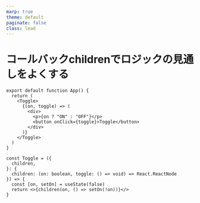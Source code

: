 ```yaml
---
marp: true
theme: default
paginate: false
class: lead
---
```



<script src="https://cdn.jsdelivr.net/npm/@tailwindcss/browser@4"></script>

# コールバックchildrenでロジックの見通しをよくする

<div class="flex justify-around">
  <div style="--fw: 3;">

  ```tsx
  export default function App() {
    return (
      <Toggle>
        {(on, toggle) => (
          <div>
            <p>{on ? "ON" : "OFF"}</p>
            <button onClick={toggle}>Toggle</button>
          </div>
        )}
      </Toggle>
    )
  }
  ```

  </div>
  <div style="--fw: 3;">

  ```tsx
  const Toggle = ({
    children,
  }: {
    children: (on: boolean, toggle: () => void) => React.ReactNode
  }) => {
    const [on, setOn] = useState(false)
    return <>{children(on, () => setOn(!on))}</>
  }
  ```

  </div>
</div>

<!-- <style scoped>
code {
   font-size: 1.4rem; 
   letter-spacing: -0.05em; 
   line-height: 2em;
}
:root {
  --fw: 1;
}
/* ----- レイアウト ----- */
.flex{
  display: flex;
  gap: 1em;
}
.sa {
  justify-content: space-around;
  /* border: 8px dashed rgb(15, 166, 226);
  background-color: rgb(222, 244, 255); */
}
.sb {
  justify-content: space-between;
  /* border: 8px dashed rgb(21, 17, 255);
  background-color: rgb(222, 244, 255); */
}
.sa div,.sb div{
  margin: 0.1em;
  /* border: 8px dashed rgb(80, 177, 109);
  background-color: rgb(227, 250, 237); */
}
.fw div{
  flex: var(--fw);
  /* background-color: rgb(244, 238, 255);
  border: 8px dashed rgb(93, 0, 255); */
}
</style> -->